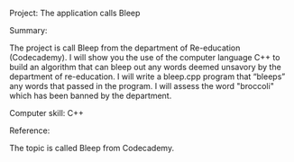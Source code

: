 Project: The application calls Bleep

Summary:

The project is call Bleep from the department of Re-education (Codecademy). I will show you the use of the computer language C++ to build an algorithm that can bleep out any words deemed unsavory by the department of re-education. I will write a bleep.cpp program that “bleeps” any words that passed in the program. I will assess the word "broccoli" which has been banned by the department.

Computer skill: C++

Reference:

The topic is called Bleep from Codecademy.
